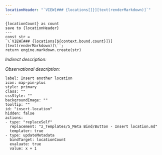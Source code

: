 ```yaml
---
locationHeader: "`VIEW[### {locations[]}][text(renderMarkdown)]`"
---
```

```meta-bind-js-view
{locationCount} as count
save to {locationHeader}
---
const str = 
`\`VIEW[### {locations[${context.bound.count}]}][text(renderMarkdown)]\``;
return engine.markdown.create(str)
```



*Indirect description:* 

*Observational description:* 


```meta-bind-button
label: Insert another location
icon: map-pin-plus
style: primary
class: ""
cssStyle: ""
backgroundImage: ""
tooltip: ""
id: "insert-location"
hidden: false
actions:
- type: "replaceSelf"
  replacement: "z_Templates/5_Meta Bind/Button - Insert location.md"
  templater: true
- type: updateMetadata
  bindTarget: locationCount
  evaluate: true
  value: x + 1
```